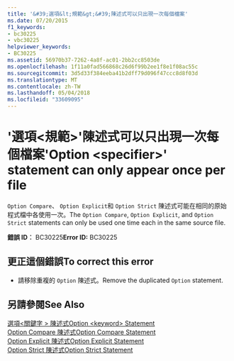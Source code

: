 ```yaml
---
title: '&#39;選項&lt;規範&gt;&#39;陳述式可以只出現一次每個檔案'
ms.date: 07/20/2015
f1_keywords:
- bc30225
- vbc30225
helpviewer_keywords:
- BC30225
ms.assetid: 56970b37-7262-4a8f-ac01-2bb2cc8503de
ms.openlocfilehash: 1f11a0fad566868c26d6f99b2ee1f8e1f08ac55c
ms.sourcegitcommit: 3d5d33f384eeba41b2dff79d096f47ccc8d8f03d
ms.translationtype: MT
ms.contentlocale: zh-TW
ms.lasthandoff: 05/04/2018
ms.locfileid: "33609095"
---
```

# <a name="39option-ltspecifiergt39-statement-can-only-appear-once-per-file"></a><span data-ttu-id="5707f-102">&#39;選項&lt;規範&gt;&#39;陳述式可以只出現一次每個檔案</span><span class="sxs-lookup"><span data-stu-id="5707f-102">&#39;Option &lt;specifier&gt;&#39; statement can only appear once per file</span></span>
<span data-ttu-id="5707f-103">`Option Compare`、 `Option Explicit`和 `Option Strict` 陳述式可能在相同的原始程式檔中各使用一次。</span><span class="sxs-lookup"><span data-stu-id="5707f-103">The `Option Compare`, `Option Explicit`, and `Option Strict` statements can only be used one time each in the same source file.</span></span>  
  
 <span data-ttu-id="5707f-104">**錯誤 ID︰** BC30225</span><span class="sxs-lookup"><span data-stu-id="5707f-104">**Error ID:** BC30225</span></span>  
  
## <a name="to-correct-this-error"></a><span data-ttu-id="5707f-105">更正這個錯誤</span><span class="sxs-lookup"><span data-stu-id="5707f-105">To correct this error</span></span>  
  
-   <span data-ttu-id="5707f-106">請移除重複的 `Option` 陳述式。</span><span class="sxs-lookup"><span data-stu-id="5707f-106">Remove the duplicated `Option` statement.</span></span>  
  
## <a name="see-also"></a><span data-ttu-id="5707f-107">另請參閱</span><span class="sxs-lookup"><span data-stu-id="5707f-107">See Also</span></span>  
 [<span data-ttu-id="5707f-108">選項\<關鍵字 > 陳述式</span><span class="sxs-lookup"><span data-stu-id="5707f-108">Option \<keyword> Statement</span></span>](../../visual-basic/language-reference/statements/option-keyword-statement.md)  
 [<span data-ttu-id="5707f-109">Option Compare 陳述式</span><span class="sxs-lookup"><span data-stu-id="5707f-109">Option Compare Statement</span></span>](../../visual-basic/language-reference/statements/option-compare-statement.md)  
 [<span data-ttu-id="5707f-110">Option Explicit 陳述式</span><span class="sxs-lookup"><span data-stu-id="5707f-110">Option Explicit Statement</span></span>](../../visual-basic/language-reference/statements/option-explicit-statement.md)  
 [<span data-ttu-id="5707f-111">Option Strict 陳述式</span><span class="sxs-lookup"><span data-stu-id="5707f-111">Option Strict Statement</span></span>](../../visual-basic/language-reference/statements/option-strict-statement.md)

